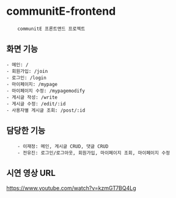 # communitE-frontend

```
    communitE 프론트앤드 프로젝트
```

## 화면 기능

    - 메인: /
    - 회원가입: /join
    - 로그인: /login
    - 마이페이지: /mypage
    - 마이페이지 수정: /mypagemodify
    - 게시글 작성: /write
    - 게시글 수정: /edit/:id
    - 사용자별 게시글 조회: /post/:id

## 담당한 기능

```
    - 이재정: 메인, 게시글 CRUD, 댓글 CRUD
    - 전유진: 로그인/로그아웃, 회원가입, 마이페이지 조회, 마이페이지 수정
```

## 시연 영상 URL
<https://www.youtube.com/watch?v=kzmGT7BQ4Lg>
